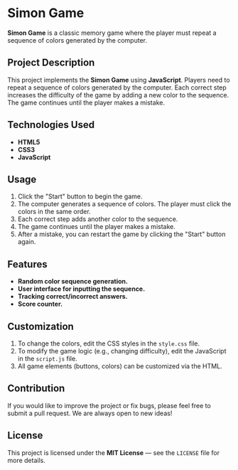 # Simon Game

**Simon Game** is a classic memory game where the player must repeat a sequence of colors generated by the computer.

## Project Description

This project implements the **Simon Game** using **JavaScript**. Players need to repeat a sequence of colors generated by the computer. Each correct step increases the difficulty of the game by adding a new color to the sequence. The game continues until the player makes a mistake.

## Technologies Used

- **HTML5**
- **CSS3**
- **JavaScript**

## Usage

1. Click the "Start" button to begin the game.
2. The computer generates a sequence of colors. The player must click the colors in the same order.
3. Each correct step adds another color to the sequence.
4. The game continues until the player makes a mistake.
5. After a mistake, you can restart the game by clicking the "Start" button again.

## Features

- **Random color sequence generation.**
- **User interface for inputting the sequence.**
- **Tracking correct/incorrect answers.**
- **Score counter.**

## Customization

1. To change the colors, edit the CSS styles in the `style.css` file.
2. To modify the game logic (e.g., changing difficulty), edit the JavaScript in the `script.js` file.
3. All game elements (buttons, colors) can be customized via the HTML.

## Contribution

If you would like to improve the project or fix bugs, please feel free to submit a pull request. We are always open to new ideas!

## License

This project is licensed under the **MIT License** — see the `LICENSE` file for more details.
